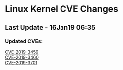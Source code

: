 
# **Linux Kernel CVE Changes**

## Last Update - 16Jan19 06:35

### **Updated CVEs:**

[CVE-2019-3459](https://www.linuxkernelcves.com/#/cves/CVE-2019-3459)  
[CVE-2019-3460](https://www.linuxkernelcves.com/#/cves/CVE-2019-3460)  
[CVE-2019-3701](https://www.linuxkernelcves.com/#/cves/CVE-2019-3701)  

